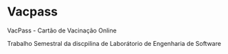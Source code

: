 # Vacpass
VacPass - Cartão de Vacinação Online

Trabalho Semestral da discpilina de Laborátorio de Engenharia de Software
